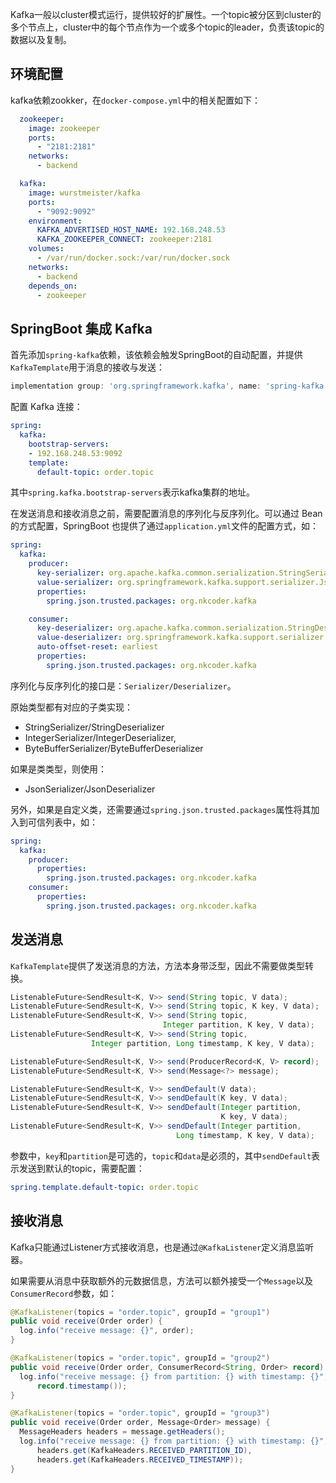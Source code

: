 Kafka一般以cluster模式运行，提供较好的扩展性。一个topic被分区到cluster的多个节点上，cluster中的每个节点作为一个或多个topic的leader，负责该topic的数据以及复制。

## 环境配置

kafka依赖zookker，在`docker-compose.yml`中的相关配置如下：

```yml
  zookeeper:
    image: zookeeper
    ports:
      - "2181:2181"
    networks:
      - backend

  kafka:
    image: wurstmeister/kafka
    ports:
      - "9092:9092"
    environment:
      KAFKA_ADVERTISED_HOST_NAME: 192.168.248.53
      KAFKA_ZOOKEEPER_CONNECT: zookeeper:2181
    volumes:
      - /var/run/docker.sock:/var/run/docker.sock
    networks:
      - backend
    depends_on:
      - zookeeper
```

## SpringBoot 集成 Kafka

首先添加`spring-kafka`依赖，该依赖会触发SpringBoot的自动配置，并提供`KafkaTemplate`用于消息的接收与发送：


```gradle
implementation group: 'org.springframework.kafka', name: 'spring-kafka', version: "$kafkaVersion"
```

配置 Kafka 连接：

```yml
spring:
  kafka:
    bootstrap-servers:
    - 192.168.248.53:9092
    template:
      default-topic: order.topic
```

其中`spring.kafka.bootstrap-servers`表示kafka集群的地址。

在发送消息和接收消息之前，需要配置消息的序列化与反序列化。可以通过 Bean 的方式配置，SpringBoot 也提供了通过`application.yml`文件的配置方式，如：

```yml
spring:
  kafka:
    producer:
      key-serializer: org.apache.kafka.common.serialization.StringSerializer
      value-serializer: org.springframework.kafka.support.serializer.JsonSerializer
      properties:
        spring.json.trusted.packages: org.nkcoder.kafka

    consumer:
      key-deserializer: org.apache.kafka.common.serialization.StringDeserializer
      value-deserializer: org.springframework.kafka.support.serializer.JsonDeserializer
      auto-offset-reset: earliest
      properties:
        spring.json.trusted.packages: org.nkcoder.kafka
```

序列化与反序列化的接口是：`Serializer/Deserializer`。

原始类型都有对应的子类实现：

- StringSerializer/StringDeserializer 
- IntegerSerializer/IntegerDeserializer, 
- ByteBufferSerializer/ByteBufferDeserializer

如果是类类型，则使用：

- JsonSerializer/JsonDeserializer

另外，如果是自定义类，还需要通过`spring.json.trusted.packages`属性将其加入到可信列表中，如：

```yml
spring:
  kafka:
    producer:
      properties:
        spring.json.trusted.packages: org.nkcoder.kafka
    consumer:
      properties:
        spring.json.trusted.packages: org.nkcoder.kafka
```

## 发送消息

`KafkaTemplate`提供了发送消息的方法，方法本身带泛型，因此不需要做类型转换。

```java
ListenableFuture<SendResult<K, V>> send(String topic, V data);
ListenableFuture<SendResult<K, V>> send(String topic, K key, V data);
ListenableFuture<SendResult<K, V>> send(String topic,
                                  Integer partition, K key, V data);
ListenableFuture<SendResult<K, V>> send(String topic,
                  Integer partition, Long timestamp, K key, V data);

ListenableFuture<SendResult<K, V>> send(ProducerRecord<K, V> record);
ListenableFuture<SendResult<K, V>> send(Message<?> message);

ListenableFuture<SendResult<K, V>> sendDefault(V data);
ListenableFuture<SendResult<K, V>> sendDefault(K key, V data);
ListenableFuture<SendResult<K, V>> sendDefault(Integer partition,
                                               K key, V data);
ListenableFuture<SendResult<K, V>> sendDefault(Integer partition,
                                     Long timestamp, K key, V data);
```

参数中，`key`和`partition`是可选的，`topic`和`data`是必须的，其中`sendDefault`表示发送到默认的topic，需要配置：

```yml
spring.template.default-topic: order.topic
```

## 接收消息

Kafka只能通过Listener方式接收消息，也是通过`@KafkaListener`定义消息监听器。

如果需要从消息中获取额外的元数据信息，方法可以额外接受一个`Message`以及`ConsumerRecord`参数，如：

```java
@KafkaListener(topics = "order.topic", groupId = "group1")
public void receive(Order order) {
  log.info("receive message: {}", order);
}

@KafkaListener(topics = "order.topic", groupId = "group2")
public void receive(Order order, ConsumerRecord<String, Order> record) {
  log.info("receive message: {} from partition: {} with timestamp: {}", order, record.partition(),
      record.timestamp());
}

@KafkaListener(topics = "order.topic", groupId = "group3")
public void receive(Order order, Message<Order> message) {
  MessageHeaders headers = message.getHeaders();
  log.info("receive message: {} from partition: {} with timestamp: {}", order,
      headers.get(KafkaHeaders.RECEIVED_PARTITION_ID),
      headers.get(KafkaHeaders.RECEIVED_TIMESTAMP));
}
```
